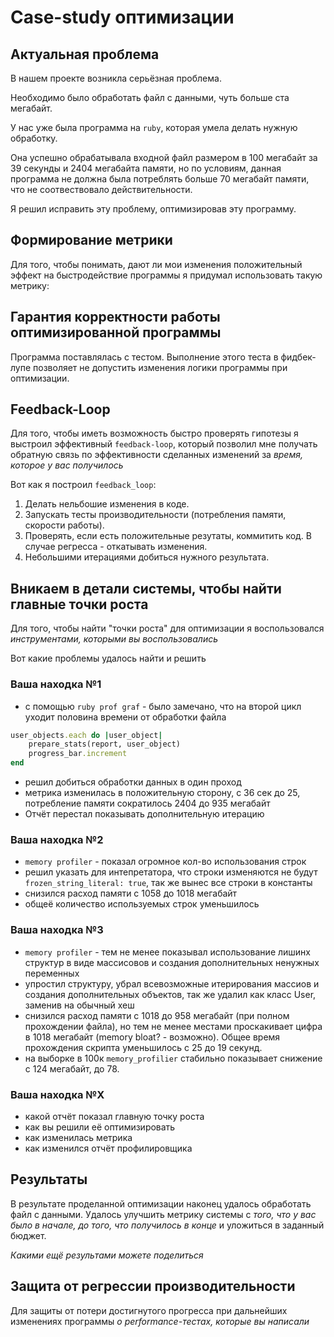 # Case-study оптимизации

## Актуальная проблема
В нашем проекте возникла серьёзная проблема.

Необходимо было обработать файл с данными, чуть больше ста мегабайт.

У нас уже была программа на `ruby`, которая умела делать нужную обработку.

Она успешно обрабатывала входной файл размером в 100 мегабайт за 39 секунды и 2404 мегабайта памяти, но по условиям, данная программа не должна была потреблять больше 70 мегабайт памяти, что не соотвествовало действительности.

Я решил исправить эту проблему, оптимизировав эту программу.

## Формирование метрики
Для того, чтобы понимать, дают ли мои изменения положительный эффект на быстродействие программы я придумал использовать такую метрику:

## Гарантия корректности работы оптимизированной программы
Программа поставлялась с тестом. Выполнение этого теста в фидбек-лупе позволяет не допустить изменения логики программы при оптимизации.

## Feedback-Loop
Для того, чтобы иметь возможность быстро проверять гипотезы я выстроил эффективный `feedback-loop`, который позволил мне получать обратную связь по эффективности сделанных изменений за *время, которое у вас получилось*

Вот как я построил `feedback_loop`:
1. Делать нельбошие изменения в коде.
2. Запускать тесты производительности (потребления памяти, скорости работы).
3. Проверять, если есть положительные резутаты, коммитить код. В случае регресса - откатывать изменения.
4. Небольшими итерациями добиться нужного результата.

## Вникаем в детали системы, чтобы найти главные точки роста
Для того, чтобы найти "точки роста" для оптимизации я воспользовался *инструментами, которыми вы воспользовались*

Вот какие проблемы удалось найти и решить

### Ваша находка №1
- с помощью `ruby prof graf` - было замечано, что на второй цикл уходит половина времени от обработки файла
```ruby
user_objects.each do |user_object|
    prepare_stats(report, user_object)
    progress_bar.increment
end
```
- решил добиться обработки данных в один проход
- метрика изменилась в положительную сторону,  c 36 сек до 25, потребление памяти сократилось 2404 до 935 мегабайт
- Отчёт перестал показывать дополнительную итерацию

### Ваша находка №2
- `memory profiler` - показал огромное кол-во использования строк
- решил указать для интепретатора, что строки изменяются не будут `frozen_string_literal: true`, так же вынес все строки в константы
- снизился расход памяти с 1058 до 1018 мегабайт
- общеё количество используемых строк уменьшилось

### Ваша находка №3
- `memory profiler` - тем не менее показывал использование лишинх структур в виде массисовов и создания дополнительных ненужных переменных
- упростил структуру, убрал всевозможные итерирования массиов и создания дополнительных объектов, так же удалил как класс User, заменив на обычный хеш
- снизился расход памяти с 1018 до 958 мегабайт (при полном прохождении файла), но тем не менее местами проскакивает цифра в 1018 мегабайт (memory bloat? - возможно). Общее время прохождения скрипта уменьшилось с 25 до 19 секунд.
- на выборке в 100к `memory_profilier` стабильно показывает снижение с 124 мегабайт, до 78.

### Ваша находка №X
- какой отчёт показал главную точку роста
- как вы решили её оптимизировать
- как изменилась метрика
- как изменился отчёт профилировщика

## Результаты
В результате проделанной оптимизации наконец удалось обработать файл с данными.
Удалось улучшить метрику системы с *того, что у вас было в начале, до того, что получилось в конце* и уложиться в заданный бюджет.

*Какими ещё результами можете поделиться*

## Защита от регрессии производительности
Для защиты от потери достигнутого прогресса при дальнейших изменениях программы *о performance-тестах, которые вы написали*
